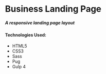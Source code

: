# Business Landing Page
##### A responsive landing page layout

#### Technologies Used:
- HTML5
- CSS3
- Sass
- Pug
- Gulp 4
